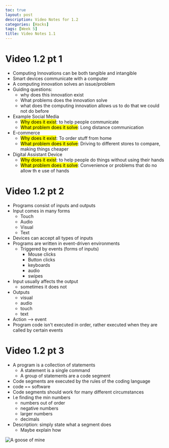 ```yaml
---
toc: true
layout: post
description: Video Notes for 1.2
categories: [Hacks]
tags: [Week 5]
title: Video Notes 1.1
---
```


# Video 1.2 pt 1
- Computing Innovations can be both tangible and intangible
- Smart devices communicate with a computer
- A computing innovation solves an issue/problem
- Guiding questions:
    - why does this innovation exist
    - What problems does the innovation solve
    - what does the computing innovation allows us to do that we could not do before
- Example Social Media
    - <mark>Why does it exist</mark>: to help people communicate
    - <mark>What problem does it solve</mark>: Long distance communication
- E-commerce
    - <mark>Why does it exist</mark>: To order stuff from home
    - <mark>What problem does it solve</mark>: Driving to different stores to compare, making things cheaper
- Digital Assistant Device
    - <mark>Why does it exist</mark>: to help people do things without using their hands
    - <mark>What problem does it solve</mark>: Convenience or problems that do no allow th e use of hands

# Video 1.2 pt 2
- Programs consist of inputs and outputs
- Input comes in many forms
    - Touch
    - Audio
    - Visual
    - Text
- Devices can accept all types of inputs
- Programs are written in event-driven environments
    - Triggered by events (forms of inputs)
        - Mouse clicks
        - Button clicks
        - keyboards
        - audio
        - swipes
- Input usually affects the output
    - sometimes it does not
- Outputs
    - visual
    - audio
    - touch
    - text
- Action --> event
- Program code isn't executed in order, rather executed when they are called by certain events

# Video 1.2 pt 3
- A program is a collection of statements
    - A statement is a single command
    - A group of statements are a code segment
- Code segments are executed by the rules of the coding language
- code == software
- Code segments should work for many different circumstances
- I.e finding the min numbers
    - numbers out of order
    - negative numbers
    - larger numbers
    - decimals
- Description: simply state what a segment does
    - Maybe explain how

![]({{site.baseurl}}/images/Video12.png "A goose of mine")
